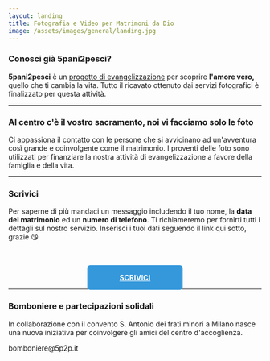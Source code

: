 ```yaml
---
layout: landing
title: Fotografia e Video per Matrimoni da Dio
image: /assets/images/general/landing.jpg
---
```



<!-- ## Highlights

{% for post in site.posts %}
{% if post.highlight %}
<a class="" href="{{ post.url }}">{{ post.title }}</a>
{% endif %}
{% endfor %}
 -->
<!-- ## Al centro c'è il vostro sacramento, noi vi facciamo solo le foto -->


### Conosci già 5pani2pesci?

<b>5pani2pesci</b> è un <a href="http://5p2p.it">progetto di evangelizzazione</a>  per scoprire <b>l'amore vero,</b> quello che ti cambia la vita. Tutto il ricavato ottenuto dai servizi fotografici è finalizzato per questa attività.

---

### Al centro c'è il vostro sacramento, noi vi facciamo solo le foto

Ci appassiona il contatto con le persone che si avvicinano ad un'avventura così grande e coinvolgente come il matrimonio. I proventi delle foto sono utilizzati per finanziare la nostra attività di evangelizzazione a favore della famiglia e della vita.
        
---

### Scrivici

<!-- Se ti interessa saperne di più mandaci un messaggio includendo la <b>data del matrimonio</b> ed un <b>numero di telefono</b>. Vi richiameremo per fornirvi tutti i dettagli sul nostro servizio. Scrivici a: -->

<!-- <div class="padding center big">info@5p2p.it</div> -->

<style>
a.btn {
    padding: 1rem 4rem;
    background: #3498db;
    font-weight: bold;
    color: white;
    border-radius: 6px;
}
.w100 {
    text-align: center;
}
</style>

<p style='margin-bottom: 4rem'>Per saperne di più mandaci un messaggio includendo il tuo nome, la <b>data del matrimonio</b> ed un <b>numero di telefono</b>. Ti richiameremo per fornirti tutti i dettagli sul nostro servizio. Inserisci i tuoi dati seguendo il link qui sotto, grazie 😘 </p>

<div class='w100'>
    <a class='btn' href='http://bit.ly/new-lead-5p2p'>SCRIVICI</a>
</div>

---

### Bomboniere e partecipazioni solidali

In collaborazione con il convento S. Antonio dei frati minori a Milano nasce una nuova iniziativa per coinvolgere gli amici del centro d'accoglienza.

<div class="padding center big">bomboniere@5p2p.it</div>
